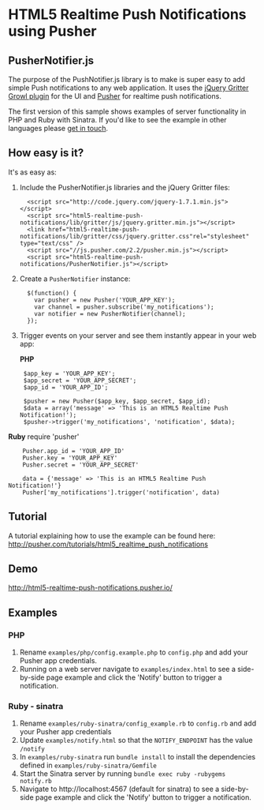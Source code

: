 # HTML5 Realtime Push Notifications using Pusher

## PusherNotifier.js

The purpose of the PushNotifier.js library is to make is super easy to add simple Push notifications to any web application. It uses the [jQuery Gritter Growl plugin](http://boedesign.com/blog/2009/07/11/growl-for-jquery-gritter/) for the UI and [Pusher](http://pusher.com) for realtime push notifications.

The first version of this sample shows examples of server functionality in PHP and Ruby with Sinatra. If you'd like to see the example in other languages please [get in touch](http://pusher.com/support).

## How easy is it?

It's as easy as:

1. Include the PusherNotifier.js libraries and the jQuery Gritter files:

         <script src="http://code.jquery.com/jquery-1.7.1.min.js"></script>
         <script src="html5-realtime-push-notifications/lib/gritter/js/jquery.gritter.min.js"></script>
         <link href="html5-realtime-push-notifications/lib/gritter/css/jquery.gritter.css"rel="stylesheet" type="text/css" />
         <script src="//js.pusher.com/2.2/pusher.min.js"></script>
         <script src="html5-realtime-push-notifications/PusherNotifier.js"></script>
       
2. Create a `PusherNotifier` instance:

         $(function() {
           var pusher = new Pusher('YOUR_APP_KEY');
           var channel = pusher.subscribe('my_notifications');
           var notifier = new PusherNotifier(channel);
         });

3. Trigger events on your server and see them instantly appear in your web app:

   **PHP**

        $app_key = 'YOUR_APP_KEY';
        $app_secret = 'YOUR_APP_SECRET';
        $app_id = 'YOUR_APP_ID';

        $pusher = new Pusher($app_key, $app_secret, $app_id);
        $data = array('message' => 'This is an HTML5 Realtime Push Notification!');
        $pusher->trigger('my_notifications', 'notification', $data);
        
  **Ruby**
        require 'pusher'

        Pusher.app_id = 'YOUR_APP_ID'
        Pusher.key = 'YOUR_APP_KEY'
        Pusher.secret = 'YOUR_APP_SECRET'
  
        data = {'message' => 'This is an HTML5 Realtime Push Notification!'}
        Pusher['my_notifications'].trigger('notification', data)

## Tutorial

A tutorial explaining how to use the example can be found here:
http://pusher.com/tutorials/html5_realtime_push_notifications

## Demo

http://html5-realtime-push-notifications.pusher.io/

## Examples

### PHP

1. Rename `examples/php/config.example.php` to `config.php` and add your Pusher app credentials.
2. Running on a web server navigate to `examples/index.html` to see a side-by-side page example and click the 'Notify' button to trigger a notification.

### Ruby - sinatra

1. Rename `examples/ruby-sinatra/config_example.rb` to `config.rb` and add your Pusher app credentials
2. Update `examples/notify.html` so that the `NOTIFY_ENDPOINT` has the value `/notify`
3. In `examples/ruby-sinatra` run `bundle install` to install the dependencies defined in `examples/ruby-sinatra/Gemfile`
4. Start the Sinatra server by running `bundle exec ruby -rubygems notify.rb`
5. Navigate to http://localhost:4567 (default for sinatra) to see a side-by-side page example and click the 'Notify' button to trigger a notification.